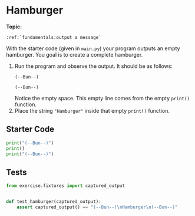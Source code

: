 # Hamburger

**Topic:** 
```eval_rst
:ref:`fundamentals:output a message`

```



With the starter code (given in `main.py`) your program outputs an empty hamburger. You goal is to create a complete hamburger.

1. Run the program and observe the output. It should be as follows:
    ```
    (--Bun--)

    (--Bun--)
    ```
    Notice the empty space. This empty line comes from the empty `print()` function.
2. Place the string `"Hamburger"` inside that empty `print()` function.

## Starter Code
```python
print("(--Bun--)")
print()
print("(--Bun--)")
```

## Tests
```python
from exercise.fixtures import captured_output


def test_hamburger(captured_output):
    assert captured_output() == "(--Bun--)\nHamburger\n(--Bun--)"
```
